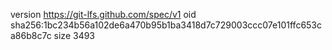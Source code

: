 version https://git-lfs.github.com/spec/v1
oid sha256:1bc234b56a102de6a470b95b1ba3418d7c729003ccc07e101ffc653ca86b8c7c
size 3493

